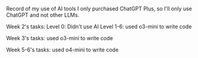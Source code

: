 Record of my use of AI tools
I only purchased ChatGPT Plus, so I'll only use ChatGPT and not other LLMs.

Week 2's tasks:
Level 0: Didn't use AI
Level 1-6: used o3-mini to write code

Week 3's tasks:
used o3-mini to write code

Week 5-6's tasks:
used o4-mini to write code
